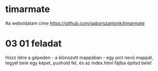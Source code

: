 # timarmate

#a weboldalam címe
https://github.com/gaborszantonk/timarmate

# 03 01 feladat
Hozz létre a gépeden - a klónozott mappában - egy pict nevű mappát, tegyél bele egy képet, pushold fel, és az index.html fájlba építsd bele!
